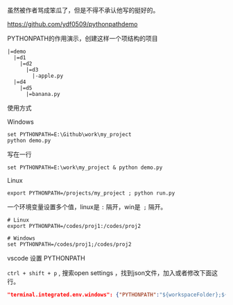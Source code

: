 虽然被作者骂成笨瓜了，但是不得不承认他写的挺好的。

https://github.com/ydf0509/pythonpathdemo

PYTHONPATH的作用演示，创建这样一个项结构的项目

```
|=demo
  |=d1
    |=d2
      |=d3
        |-apple.py
  |=d4
    |=d5
      |=banana.py
```

使用方式

Windows

```
set PYTHONPATH=E:\Github\work\my_project
python demo.py
```

写在一行

```
set PYTHONPATH=E:\work\my_project & python demo.py
```



Linux

```
export PYTHONPATH=/projects/my_project ; python run.py
```





一个环境变量设置多个值，linux是 `:` 隔开，win是` ;` 隔开。

```
# Linux
export PYTHONPATH=/codes/proj1:/codes/proj2

# Windows
set PYTHONPATH=/codes/proj1;/codes/proj2
```



vscode 设置 PYTHONPATH

`ctrl + shift + p` , 搜索open settings ，找到json文件，加入或者修改下面这行。

```json
"terminal.integrated.env.windows": {"PYTHONPATH":"${workspaceFolder};${env:PYTHONPATH}"}
```

